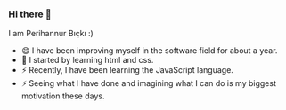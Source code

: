 ### Hi there 👋

I am Perihannur Bıçkı :) 

- 😄 I have been improving myself in the software field for about a year.
- 🌱 I started by learning html and css.
- ⚡ Recently, I have been learning the JavaScript language.
- ⚡ Seeing what I have done and imagining what I can do is my biggest motivation these days.

